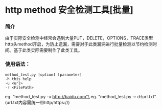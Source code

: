 # http method 安全检测工具[批量]
### 简介
由于实际安全检测中经常会遇到大量PUT，DELETE，OPTIONS，TRACE类型http头method开启，为防止遗漏，需要对于此类漏洞进行批量检测以节约检测时间。基于此类实际需要制作了此类工具。


### 使用语法：
```
method_test.py [option] [parameter]
-h this help
-u <url>
-r <FilePath>
```
eg. ”method_test.py -u http://baidu.com"\
eg. "method_test.py -r d:\url.txt" (url.txt内容需统一带http/https://)
